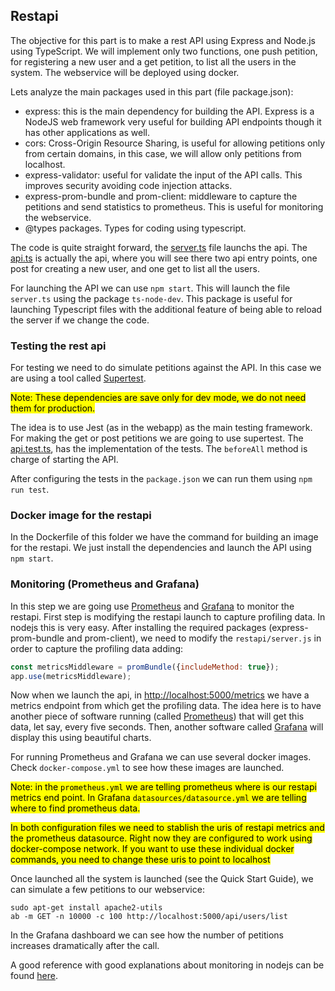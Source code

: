 ## Restapi
The objective for this part is to make a rest API using Express and Node.js using TypeScript. We will implement only two functions, one push petition, for registering a new user and a get petition, to list all the users in the system. The webservice will be deployed using docker.

Lets analyze the main packages used in this part (file package.json):
- express: this is the main dependency for building the API. Express is a NodeJS web framework very useful for building API endpoints though it has other applications as well.
- cors: Cross-Origin Resource Sharing, is useful for allowing petitions only from certain domains, in this case, we will allow only petitions from localhost.
- express-validator: useful for validate the input of the API calls. This improves security avoiding code injection attacks.    
- express-prom-bundle and prom-client: middleware to capture the petitions and send statistics to prometheus. This is useful for monitoring the webservice.
- @types packages. Types for coding using typescript.
     
The code is quite straight forward, the [server.ts](server.ts) file launchs the api. The [api.ts](api.ts) is actually the api, where you will see there two api entry points, one post for creating a new user, and one get to list all the users. 

For launching the API we can use `npm start`. This will launch the file `server.ts` using the package `ts-node-dev`. This package is useful for launching Typescript files with the additional feature of being able to reload the server if we change the code.

### Testing the rest api
For testing we need to do simulate petitions against the API. In this case we are using a tool called [Supertest](https://www.npmjs.com/package/supertest).

<mark>Note: These dependencies are save only for dev mode, we do not need them for production.</mark>

The idea is to use Jest (as in the webapp) as the main testing framework. For making the get or post petitions we are going to use supertest. The [api.test.ts](tests/api.test.ts), has the implementation of the tests. The `beforeAll` method is charge of starting the API.

After configuring the tests in the `package.json` we can run them using `npm run test`.

### Docker image for the restapi
In the Dockerfile of this folder we have the command for building an image for the restapi. We just install the dependencies and launch the API using `npm start`.

### Monitoring (Prometheus and Grafana)
In this step we are going use [Prometheus](https://prometheus.io/) and [Grafana](https://grafana.com/) to monitor the restapi. First step is modifying the restapi launch to capture profiling data. In nodejs this is very easy. After installing the required packages (express-prom-bundle and prom-client), we need to modify the `restapi/server.js` in order to capture the profiling data adding:
```javascript
const metricsMiddleware = promBundle({includeMethod: true});
app.use(metricsMiddleware);
```
Now when we launch the api, in [http://localhost:5000/metrics](http://localhost:5000/metrics) we have a metrics endpoint from which get the profiling data. The idea here is to have another piece of software running (called [Prometheus](https://prometheus.io/)) that will get this data, let say, every five seconds. Then, another software called [Grafana](https://grafana.com/) will display this using beautiful charts.

For running Prometheus and Grafana we can use several docker images. Check `docker-compose.yml` to see how these images are launched. 

<mark>Note: in the `prometheus.yml` we are telling prometheus where is our restapi metrics end point. In Grafana `datasources/datasource.yml` we are telling where to find prometheus data.</mark>

<mark>In both configuration files we need to stablish the uris of restapi metrics and the prometheus datasource. Right now they are configured to work using docker-compose network. If you want to use these individual docker commands, you need to change these uris to point to localhost</mark>

Once launched all the system is launched (see the Quick Start Guide), we can simulate a few petitions to our webservice:

```
sudo apt-get install apache2-utils
ab -m GET -n 10000 -c 100 http://localhost:5000/api/users/list
```
In the Grafana dashboard we can see how the number of petitions increases dramatically after the call.

A good reference with good explanations about monitoring in nodejs can be found [here](https://github.com/coder-society/nodejs-application-monitoring-with-prometheus-and-grafana).
